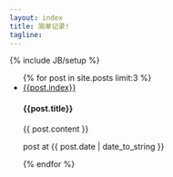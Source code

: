 ```yaml
---
layout: index
title: 简单记录!
tagline: 
---
```

{% include JB/setup %}

<ul class="media-list">
{% for post in site.posts limit:3 %}

  <li class="media">
    <a class="pull-left" href="{{post.url}}">
      {{post.index}}
    </a>
    <div class="media-body">
      <h4 class="media-heading">{{post.title}}</h4>
      <p>{{ post.content }}</p>
      <p>post at {{ post.date | date_to_string }}</p>
    </div>
  </li>
 {% endfor %}
 
</ul>
